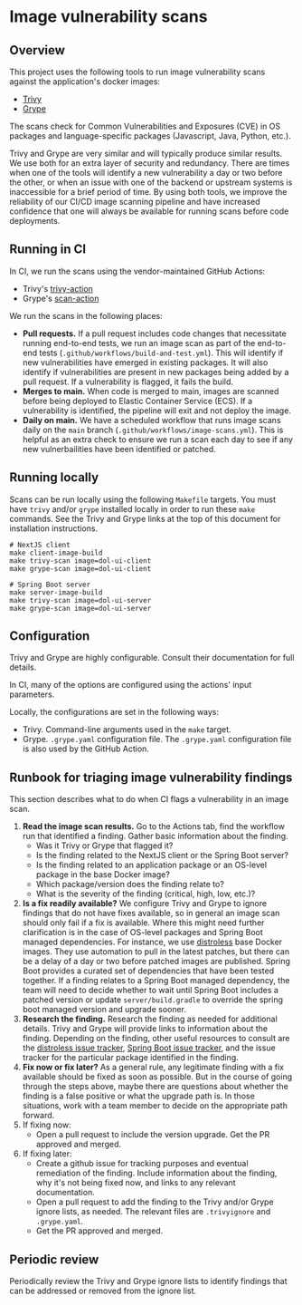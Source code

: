 # Image vulnerability scans

## Overview

This project uses the following tools to run image vulnerability scans against
the application's docker images:

- [Trivy](https://github.com/aquasecurity/trivy)
- [Grype](https://github.com/anchore/grype)

The scans check for Common Vulnerabilities and Exposures (CVE) in OS packages
and language-specific packages (Javascript, Java, Python, etc.).

Trivy and Grype are very similar and will typically produce similar results. We
use both for an extra layer of security and redundancy. There are times when
one of the tools will identify a new vulnerability a day or two before the
other, or when an issue with one of the backend or upstream systems is
inaccessible for a brief period of time. By using both tools, we improve the
reliability of our CI/CD image scanning pipeline and have increased confidence
that one will always be available for running scans before code deployments.

## Running in CI

In CI, we run the scans using the vendor-maintained GitHub Actions:

- Trivy's [trivy-action](https://github.com/aquasecurity/trivy-action)
- Grype's [scan-action](https://github.com/anchore/scan-action)

We run the scans in the following places:

- **Pull requests.** If a pull request includes code changes that necessitate
  running end-to-end tests, we run an image scan as part of the end-to-end tests
  (`.github/workflows/build-and-test.yml`). This will identify if new
  vulnerabilities have emerged in existing packages. It will also identify if
  vulnerabilities are present in new packages being added by a pull request. If
  a vulnerability is flagged, it fails the build.
- **Merges to main.** When code is merged to main, images are scanned before
  being deployed to Elastic Container Service (ECS). If a vulnerability is
  identified, the pipeline will exit and not deploy the image.
- **Daily on main.** We have a scheduled workflow that runs image scans daily on
  the `main` branch (`.github/workflows/image-scans.yml`). This is helpful as an
  extra check to ensure we run a scan each day to see if any new vulnerbailities
  have been identified or patched.

## Running locally

Scans can be run locally using the following `Makefile` targets. You must have
`trivy` and/or `grype` installed locally in order to run these `make` commands.
See the Trivy and Grype links at the top of this document for installation
instructions.

```
# NextJS client
make client-image-build
make trivy-scan image=dol-ui-client
make grype-scan image=dol-ui-client

# Spring Boot server
make server-image-build
make trivy-scan image=dol-ui-server
make grype-scan image=dol-ui-server
```

## Configuration

Trivy and Grype are highly configurable. Consult their documentation for full
details.

In CI, many of the options are configured using the actions' input parameters.

Locally, the configurations are set in the following ways:

- Trivy. Command-line arguments used in the `make` target.
- Grype. `.grype.yaml` configuration file. The `.grype.yaml` configuration file
  is also used by the GitHub Action.

## Runbook for triaging image vulnerability findings

This section describes what to do when CI flags a vulnerability in an image
scan.

1. **Read the image scan results.** Go to the Actions tab, find the workflow run
   that identified a finding. Gather basic information about the finding.
   - Was it Trivy or Grype that flagged it?
   - Is the finding related to the NextJS client or the Spring Boot server?
   - Is the finding related to an application package or an OS-level package in
     the base Docker image?
   - Which package/version does the finding relate to?
   - What is the severity of the finding (critical, high, low, etc.)?
1. **Is a fix readily available?** We configure Trivy and Grype to ignore findings
   that do not have fixes available, so in general an image scan should only
   fail if a fix is available. Where this might need further clarification is in
   the case of OS-level packages and Spring Boot managed dependencies. For
   instance, we use
   [distroless](https://github.com/GoogleContainerTools/distroless) base Docker
   images. They use automation to pull in the latest patches, but there can be a
   delay of a day or two before patched images are published. Spring Boot
   provides a curated set of dependencies that have been tested together. If a
   finding relates to a Spring Boot managed dependency, the team
   will need to decide whether to wait until Spring Boot includes a patched
   version or update `server/build.gradle` to override the spring boot managed
   version and upgrade sooner.
1. **Research the finding.** Research the finding as needed for additional details.
   Trivy and Grype will provide links to information about the finding.
   Depending on the finding, other useful resources to consult are the
   [distroless issue
   tracker](https://github.com/GoogleContainerTools/distroless/issues), [Spring
   Boot issue tracker](https://github.com/spring-projects/spring-boot/issues),
   and the issue tracker for the particular package identified in the finding.
1. **Fix now or fix later?** As a general rule, any legitimate finding with a fix
   available should be fixed as soon as possible. But in the course of going
   through the steps above, maybe there are questions about whether the finding
   is a false positive or what the upgrade path is. In those situations, work
   with a team member to decide on the appropriate path forward.
1. If fixing now:
   - Open a pull request to include the version upgrade. Get the PR approved and
     merged.
1. If fixing later:
   - Create a github issue for tracking purposes and eventual remediation of the
     finding. Include information about the finding, why it's not being fixed
     now, and links to any relevant documentation.
   - Open a pull request to add the finding to the Trivy and/or Grype ignore
     lists, as needed. The relevant files are `.trivyignore` and `.grype.yaml`.
   - Get the PR approved and merged.

## Periodic review

Periodically review the Trivy and Grype ignore lists to identify findings that
can be addressed or removed from the ignore list.
